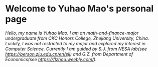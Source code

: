 # Welcome to Yuhao Mao's personal page
*Hello, my name is Yuhao Mao. I am an math-and-finance-major undergraduate from CKC Honors College, Zhejiang University, China. Luckily, I was not restricted to my major and explored my interest in Computer Science. Currently I am guided by S.J. from NESA lab(see <https://person.zju.edu.cn/en/sji>) and G.Z. from Department of Economics(see <https://flzhou.weebly.com/>).*